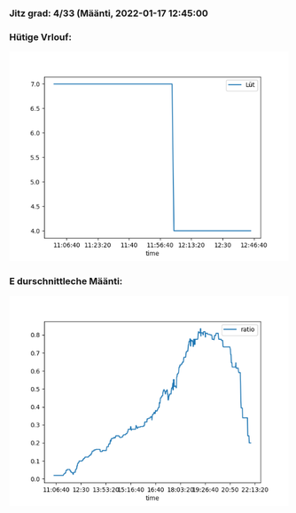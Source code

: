 ### Jitz grad: 4/33 (Määnti, 2022-01-17 12:45:00

### Hütige Vrlouf:
![Graph](Today.png)

### E durschnittleche Määnti:
![Graph](Määnti.png)